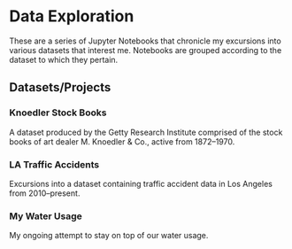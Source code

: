 # Data Exploration

These are a series of Jupyter Notebooks that chronicle my excursions into various datasets that interest me. Notebooks are grouped according to the dataset to which they pertain.

## Datasets/Projects

### Knoedler Stock Books
A dataset produced by the Getty Research Institute comprised of the stock books of art dealer M. Knoedler & Co., active from 1872–1970.

### LA Traffic Accidents
Excursions into a dataset containing traffic accident data in Los Angeles from 2010–present.

### My Water Usage
My ongoing attempt to stay on top of our water usage.
